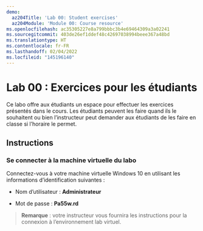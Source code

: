 ```yaml
---
demo:
  az204Title: 'Lab 00: Student exercises'
  az204Module: 'Module 00: Course resource'
ms.openlocfilehash: ac35305227e8a799bbbc3b4e69464309a3a02241
ms.sourcegitcommit: 403de26ef1ddef48c42697038994beee367a48bd
ms.translationtype: HT
ms.contentlocale: fr-FR
ms.lasthandoff: 02/04/2022
ms.locfileid: "145196140"
---
```

# <a name="lab-00-student-exercises"></a>Lab 00 : Exercices pour les étudiants

Ce labo offre aux étudiants un espace pour effectuer les exercices présentés dans le cours. Les étudiants peuvent les faire quand ils le souhaitent ou bien l’instructeur peut demander aux étudiants de les faire en classe si l’horaire le permet.

## <a name="instructions"></a>Instructions

### <a name="sign-in-to-the-lab-virtual-machine"></a>Se connecter à la machine virtuelle du labo

Connectez-vous à votre machine virtuelle Windows 10 en utilisant les informations d’identification suivantes :

* Nom d’utilisateur : **Administrateur**

* Mot de passe : **Pa55w.rd**

> **Remarque** : votre instructeur vous fournira les instructions pour la connexion à l’environnement lab virtuel.
